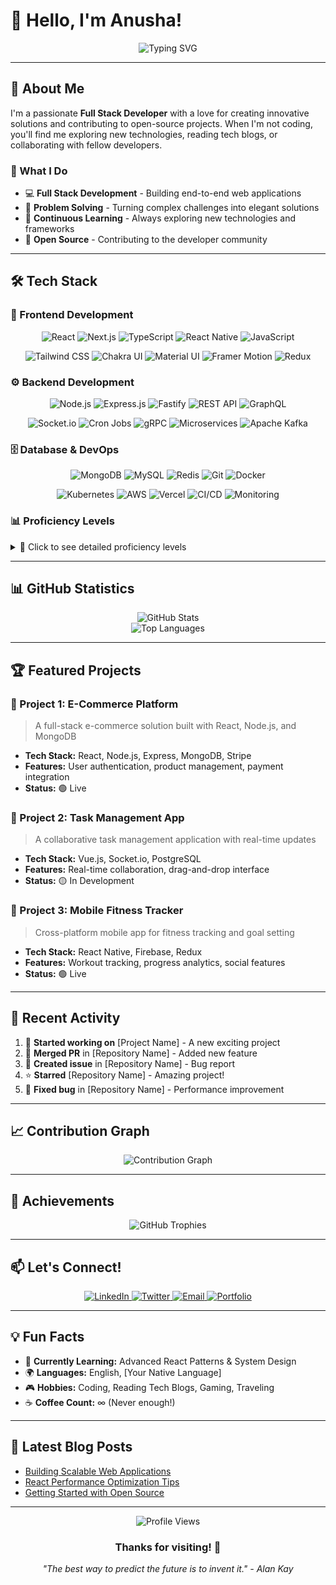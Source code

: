 # 👋 Hello, I'm Anusha!

<div align="center">
  <img src="https://readme-typing-svg.herokuapp.com?font=Fira+Code&pause=1000&color=8A2BE2&center=true&vCenter=true&width=435&lines=Welcome+to+my+GitHub+Profile!;Full+Stack+Developer;Open+Source+Enthusiast;Always+Learning+%26+Growing" alt="Typing SVG" />
</div>

---

## 🚀 About Me

I'm a passionate **Full Stack Developer** with a love for creating innovative solutions and contributing to open-source projects. When I'm not coding, you'll find me exploring new technologies, reading tech blogs, or collaborating with fellow developers.

### 🎯 What I Do

- 💻 **Full Stack Development** - Building end-to-end web applications
- 🔧 **Problem Solving** - Turning complex challenges into elegant solutions
- 🌱 **Continuous Learning** - Always exploring new technologies and frameworks
- 🤝 **Open Source** - Contributing to the developer community

---

## 🛠️ Tech Stack

### 🎨 Frontend Development

<div align="center">

![React](https://img.shields.io/badge/-React-61DAFB?style=for-the-badge&logo=react&logoColor=black)
![Next.js](https://img.shields.io/badge/-Next.js-000000?style=for-the-badge&logo=next.js&logoColor=white)
![TypeScript](https://img.shields.io/badge/-TypeScript-3178C6?style=for-the-badge&logo=typescript&logoColor=white)
![React Native](https://img.shields.io/badge/-React%20Native-61DAFB?style=for-the-badge&logo=react&logoColor=black)
![JavaScript](https://img.shields.io/badge/-JavaScript-F7DF1E?style=for-the-badge&logo=javascript&logoColor=black)

![Tailwind CSS](https://img.shields.io/badge/-Tailwind%20CSS-38B2AC?style=for-the-badge&logo=tailwind-css&logoColor=white)
![Chakra UI](https://img.shields.io/badge/-Chakra%20UI-319795?style=for-the-badge&logo=chakra-ui&logoColor=white)
![Material UI](https://img.shields.io/badge/-Material%20UI-0081CB?style=for-the-badge&logo=material-ui&logoColor=white)
![Framer Motion](https://img.shields.io/badge/-Framer%20Motion-0055FF?style=for-the-badge&logo=framer&logoColor=white)
![Redux](https://img.shields.io/badge/-Redux-764ABC?style=for-the-badge&logo=redux&logoColor=white)

</div>

### ⚙️ Backend Development

<div align="center">

![Node.js](https://img.shields.io/badge/-Node.js-339933?style=for-the-badge&logo=node.js&logoColor=white)
![Express.js](https://img.shields.io/badge/-Express.js-000000?style=for-the-badge&logo=express&logoColor=white)
![Fastify](https://img.shields.io/badge/-Fastify-000000?style=for-the-badge&logo=fastify&logoColor=white)
![REST API](https://img.shields.io/badge/-REST%20API-FF6B6B?style=for-the-badge&logo=api&logoColor=white)
![GraphQL](https://img.shields.io/badge/-GraphQL-E10098?style=for-the-badge&logo=graphql&logoColor=white)

![Socket.io](https://img.shields.io/badge/-Socket.io-010101?style=for-the-badge&logo=socket.io&logoColor=white)
![Cron Jobs](https://img.shields.io/badge/-Cron%20Jobs-FF6B35?style=for-the-badge&logo=cron&logoColor=white)
![gRPC](https://img.shields.io/badge/-gRPC-4285F4?style=for-the-badge&logo=google&logoColor=white)
![Microservices](https://img.shields.io/badge/-Microservices-FF6B6B?style=for-the-badge&logo=microservices&logoColor=white)
![Apache Kafka](https://img.shields.io/badge/-Apache%20Kafka-231F20?style=for-the-badge&logo=apache-kafka&logoColor=white)

</div>

### 🗄️ Database & DevOps

<div align="center">

![MongoDB](https://img.shields.io/badge/-MongoDB-47A248?style=for-the-badge&logo=mongodb&logoColor=white)
![MySQL](https://img.shields.io/badge/-MySQL-4479A1?style=for-the-badge&logo=mysql&logoColor=white)
![Redis](https://img.shields.io/badge/-Redis-DC382D?style=for-the-badge&logo=redis&logoColor=white)
![Git](https://img.shields.io/badge/-Git-F05032?style=for-the-badge&logo=git&logoColor=white)
![Docker](https://img.shields.io/badge/-Docker-2496ED?style=for-the-badge&logo=docker&logoColor=white)

![Kubernetes](https://img.shields.io/badge/-Kubernetes-326CE5?style=for-the-badge&logo=kubernetes&logoColor=white)
![AWS](https://img.shields.io/badge/-AWS-232F3E?style=for-the-badge&logo=amazon-aws&logoColor=white)
![Vercel](https://img.shields.io/badge/-Vercel-000000?style=for-the-badge&logo=vercel&logoColor=white)
![CI/CD](https://img.shields.io/badge/-CI%2FCD-FF6B6B?style=for-the-badge&logo=ci&logoColor=white)
![Monitoring](https://img.shields.io/badge/-Monitoring-00ADD8?style=for-the-badge&logo=monitoring&logoColor=white)

</div>

### 📊 Proficiency Levels

<details>
<summary>🎯 Click to see detailed proficiency levels</summary>

#### Frontend Development

- **React** - 95% ⭐⭐⭐⭐⭐
- **Next.js** - 90% ⭐⭐⭐⭐⭐
- **TypeScript** - 88% ⭐⭐⭐⭐⭐
- **React Native** - 80% ⭐⭐⭐⭐
- **JavaScript** - 92% ⭐⭐⭐⭐⭐
- **Tailwind CSS** - 87% ⭐⭐⭐⭐⭐
- **Chakra UI** - 85% ⭐⭐⭐⭐⭐
- **Material UI** - 83% ⭐⭐⭐⭐
- **Framer Motion** - 85% ⭐⭐⭐⭐⭐
- **Redux** - 82% ⭐⭐⭐⭐

#### Backend Development

- **Node.js** - 88% ⭐⭐⭐⭐⭐
- **Express.js** - 85% ⭐⭐⭐⭐⭐
- **Fastify** - 82% ⭐⭐⭐⭐
- **REST APIs** - 90% ⭐⭐⭐⭐⭐
- **GraphQL** - 78% ⭐⭐⭐⭐
- **Socket.io** - 82% ⭐⭐⭐⭐
- **Cron Jobs** - 85% ⭐⭐⭐⭐⭐
- **gRPC** - 75% ⭐⭐⭐⭐
- **Microservices** - 80% ⭐⭐⭐⭐
- **Kafka** - 75% ⭐⭐⭐⭐

#### Database & DevOps

- **MongoDB** - 85% ⭐⭐⭐⭐⭐
- **MySQL** - 82% ⭐⭐⭐⭐
- **Redis** - 75% ⭐⭐⭐⭐
- **Git** - 92% ⭐⭐⭐⭐⭐
- **Docker** - 78% ⭐⭐⭐⭐
- **Kubernetes** - 75% ⭐⭐⭐⭐
- **AWS** - 75% ⭐⭐⭐⭐
- **Vercel** - 88% ⭐⭐⭐⭐⭐
- **CI/CD** - 80% ⭐⭐⭐⭐
- **Monitoring** - 75% ⭐⭐⭐⭐

</details>

---

## 📊 GitHub Statistics

<div align="center">
  <img src="https://github-readme-stats.vercel.app/api?username=anushaAnu333&show_icons=true&theme=radical&hide_border=true" alt="GitHub Stats" />
</div>

<div align="center">
  <img src="https://github-readme-stats.vercel.app/api/top-langs/?username=anushaAnu333&layout=compact&theme=radical&hide_border=true" alt="Top Languages" />
</div>

---

## 🏆 Featured Projects

### 🚀 Project 1: E-Commerce Platform

> A full-stack e-commerce solution built with React, Node.js, and MongoDB

- **Tech Stack:** React, Node.js, Express, MongoDB, Stripe
- **Features:** User authentication, product management, payment integration
- **Status:** 🟢 Live

### 🎨 Project 2: Task Management App

> A collaborative task management application with real-time updates

- **Tech Stack:** Vue.js, Socket.io, PostgreSQL
- **Features:** Real-time collaboration, drag-and-drop interface
- **Status:** 🟡 In Development

### 📱 Project 3: Mobile Fitness Tracker

> Cross-platform mobile app for fitness tracking and goal setting

- **Tech Stack:** React Native, Firebase, Redux
- **Features:** Workout tracking, progress analytics, social features
- **Status:** 🟢 Live

---

## 🌟 Recent Activity

<!--START_SECTION:activity-->

1. 🚀 **Started working on** [Project Name] - A new exciting project
2. 🎉 **Merged PR** in [Repository Name] - Added new feature
3. 📝 **Created issue** in [Repository Name] - Bug report
4. ⭐ **Starred** [Repository Name] - Amazing project!
5. 🔧 **Fixed bug** in [Repository Name] - Performance improvement
<!--END_SECTION:activity-->

---

## 📈 Contribution Graph

<div align="center">
  <img src="https://github-readme-activity-graph.vercel.app/graph?username=anushaAnu333&theme=react-dark&hide_border=true" alt="Contribution Graph" />
</div>

---

## 🏅 Achievements

<div align="center">
  <img src="https://github-profile-trophy.vercel.app/?username=anushaAnu333&theme=radical&no-frame=true&no-bg=false&margin-w=4" alt="GitHub Trophies" />
</div>

---

## 📫 Let's Connect!

<div align="center">
  <a href="https://linkedin.com/in/your-profile" target="_blank">
    <img src="https://img.shields.io/badge/-LinkedIn-0077B5?style=for-the-badge&logo=linkedin&logoColor=white" alt="LinkedIn" />
  </a>
  <a href="https://twitter.com/your-handle" target="_blank">
    <img src="https://img.shields.io/badge/-Twitter-1DA1F2?style=for-the-badge&logo=twitter&logoColor=white" alt="Twitter" />
  </a>
  <a href="mailto:your.email@example.com">
    <img src="https://img.shields.io/badge/-Email-D14836?style=for-the-badge&logo=gmail&logoColor=white" alt="Email" />
  </a>
  <a href="https://your-portfolio.com" target="_blank">
    <img src="https://img.shields.io/badge/-Portfolio-000000?style=for-the-badge&logo=About.me&logoColor=white" alt="Portfolio" />
  </a>
</div>

---

## 💡 Fun Facts

- 🎯 **Currently Learning:** Advanced React Patterns & System Design
- 🌍 **Languages:** English, [Your Native Language]
- 🎮 **Hobbies:** Coding, Reading Tech Blogs, Gaming, Traveling
- ☕ **Coffee Count:** ∞ (Never enough!)

---

## 📝 Latest Blog Posts

- [Building Scalable Web Applications](https://your-blog.com/post1)
- [React Performance Optimization Tips](https://your-blog.com/post2)
- [Getting Started with Open Source](https://your-blog.com/post3)

---

<div align="center">
  <img src="https://komarev.com/ghpvc/?username=anushaAnu333&style=flat-square&color=blue" alt="Profile Views" />
  
  ### Thanks for visiting! 👋
  
  *"The best way to predict the future is to invent it." - Alan Kay*
</div>

